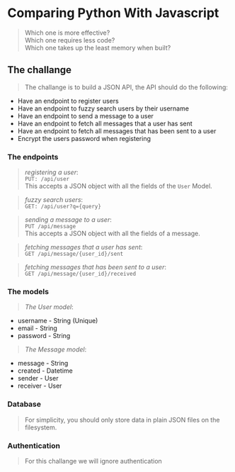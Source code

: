 # Comparing Python With Javascript
> Which one is more effective?  
> Which one requires less code?  
> Which one takes up the least memory when built?

## The challange
> The challange is to build a JSON API, the API should do the following:

* Have an endpoint to register users
* Have an endpoint to fuzzy search users by their username
* Have an endpoint to send a message to a user
* Have an endpoint to fetch all messages that a user has sent
* Have an endpoint to fetch all messages that has been sent to a user
* Encrypt the users password when registering

### The endpoints
> _registering a user_:  
> `PUT: /api/user`  
> This accepts a JSON object with all the fields of the `User` Model.

> _fuzzy search users_:  
> `GET: /api/user?q={query}`

> _sending a message to a user_:  
> `PUT /api/message`  
> This accepts a JSON object with all the fields of a message.

> _fetching messages that a user has sent_:  
> `GET /api/message/{user_id}/sent`

> _fetching messages that has been sent to a user_:  
> `GET /api/message/{user_id}/received`

### The models
> _The User model_:

* username - String (Unique)
* email - String
* password - String

> _The Message model_:

* message - String
* created - Datetime
* sender - User
* receiver - User

### Database
> For simplicity, you should only store data in plain JSON files on
> the filesystem.

### Authentication
> For this challange we will ignore authentication
